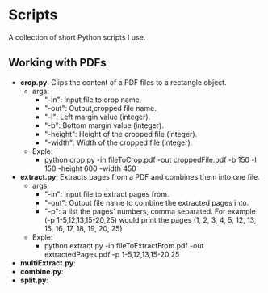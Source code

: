 # Scripts
A collection of short Python scripts I use.

## Working with PDFs

- __crop.py__: Clips the content of a PDF files to a rectangle object.
  - args:
    - "-in": Input,file to crop name.
    - "-out": Output,cropped file name.
    - "-l": Left margin value (integer).
    - "-b": Bottom margin value (integer).
    - "-height": Height of the cropped file (integer).
    - "-width": Width of the cropped file (integer).
  - Exple:
    - python crop.py -in fileToCrop.pdf -out croppedFile.pdf -b 150 -l 150 -height 600 -width 450
- __extract.py__: Extracts pages from a PDF  and combines them into one file.
    - args;
      - "-in": Input file to extract pages from.
      - "-out": Output file name to combine the extracted pages into.
      - "-p": a list the pages' numbers, comma separated. For example (-p 1-5,12,13,15-20,25) would print the pages (1, 2, 3, 4, 5, 12, 13, 15, 16, 17, 18, 19, 20, 25)
    - Exple:
      - python extract.py -in fileToExtractFrom.pdf -out extractedPages.pdf -p 1-5,12,13,15-20,25
- __multiExtract.py__:
- __combine.py__:
- __split.py__:
